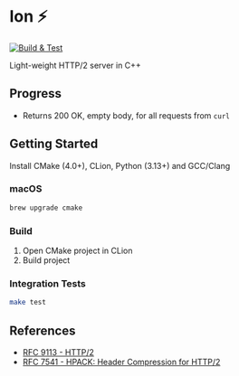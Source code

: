 # Ion :zap:

[![Build & Test](https://github.com/rhargreaves/ion/actions/workflows/build.yml/badge.svg)](https://github.com/rhargreaves/ion/actions/workflows/build.yml)

Light-weight HTTP/2 server in C++

## Progress

* Returns 200 OK, empty body, for all requests from `curl`

## Getting Started

Install CMake (4.0+), CLion, Python (3.13+) and GCC/Clang

### macOS
```sh
brew upgrade cmake
```

### Build

1. Open CMake project in CLion
2. Build project

### Integration Tests

```sh
make test
```

## References

* [RFC 9113 - HTTP/2](https://datatracker.ietf.org/doc/html/rfc9113)
* [RFC 7541 - HPACK: Header Compression for HTTP/2](https://datatracker.ietf.org/doc/html/rfc7541)
